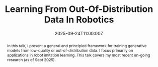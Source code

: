 ---
title: Learning From Out-Of-Distribution Data In Robotics

event: MIT-Amazon Science Hub Robotics Research Day 2025
event_url: https://computing.mit.edu/mit-amazon-science-hub-robotics-research-day-2025/

location: Cambridge, MA

abstract: 'In this talk, I present a general and principled framework for training generative models from low-quality or out-of-distribution data. I focus primarily on applications in robot imitation learning. This talk covers my most recent on-going research (as of Sept 2025).'

# Talk start and end times.
#   End time can optionally be hidden by prefixing the line with `#`.
date: '2025-09-24T11:00:00Z'
all_day: false

# Schedule page publish date (NOT talk date).
publishDate: '2017-01-01T00:00:00Z'

authors: [admin]
tags: []

# Is this a featured talk? (true/false)
featured: true

image:
  caption: 'Slides are available [**here**]https://slides.com/weiadam/amazon-robotics-hub-2025).'
  focal_point: Right

url_code: ''
url_pdf: ''
url_slides: 'https://slides.com/weiadam/amazon-robotics-hub-2025'
url_video: ''

# Markdown Slides (optional).
#   Associate this talk with Markdown slides.
#   Simply enter your slide deck's filename without extension.
#   E.g. `slides = "example-slides"` references `content/slides/example-slides.md`.
#   Otherwise, set `slides = ""`.
slides: ""

# Projects (optional).
#   Associate this post with one or more of your projects.
#   Simply enter your project's folder or file name without extension.
#   E.g. `projects = ["internal-project"]` references `content/project/deep-learning/index.md`.
#   Otherwise, set `projects = []`.
# projects:
#   - 'context/publication/cotraining_iros/index.md' # TODO: once paper is released
---